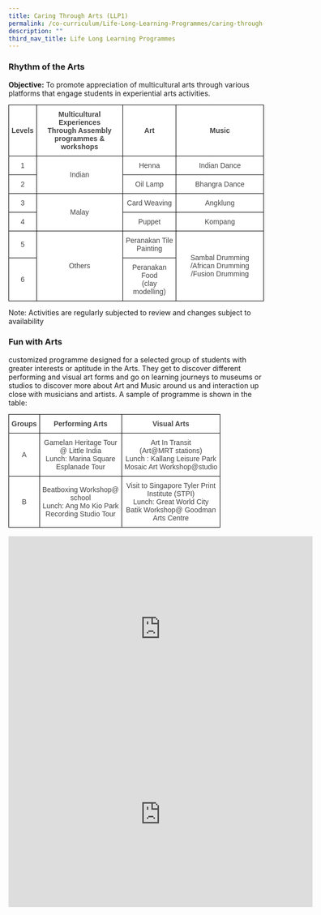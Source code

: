 ```yaml
---
title: Caring Through Arts (LLP1)
permalink: /co-curriculum/Life-Long-Learning-Programmes/caring-through-arts-llp1/
description: ""
third_nav_title: Life Long Learning Programmes
---
```

### Rhythm of the Arts

**Objective:**&nbsp;To&nbsp;promote appreciation of multicultural arts through various platforms that engage students in experiential arts activities.

<style type="text/css">
.tg  {border-collapse:collapse;border-spacing:0;margin:0px auto;}
.tg td{border-color:black;border-style:solid;border-width:1px;font-family:Arial, sans-serif;font-size:14px;
  overflow:hidden;padding:10px 5px;word-break:normal;}
.tg th{border-color:black;border-style:solid;border-width:1px;font-family:Arial, sans-serif;font-size:14px;
  font-weight:normal;overflow:hidden;padding:10px 5px;word-break:normal;}
.tg .tg-d8lx{background-color:#FFF;color:#444;font-weight:bold;text-align:center;vertical-align:middle}
.tg .tg-vfvg{background-color:#FFF;color:#444;text-align:center;vertical-align:middle}
</style>
<table class="tg">
<tbody>
  <tr>
    <td class="tg-d8lx">Levels</td>
    <td class="tg-d8lx">Multicultural Experiences<br>Through Assembly programmes &amp; workshops</td>
    <td class="tg-d8lx">Art</td>
    <td class="tg-d8lx">Music</td>
  </tr>
  <tr>
    <td class="tg-vfvg">1</td>
    <td class="tg-vfvg" rowspan="2">Indian</td>
    <td class="tg-vfvg">Henna</td>
    <td class="tg-vfvg">Indian Dance</td>
  </tr>
  <tr>
    <td class="tg-vfvg">2</td>
    <td class="tg-vfvg">Oil Lamp</td>
    <td class="tg-vfvg">Bhangra Dance</td>
  </tr>
  <tr>
    <td class="tg-vfvg">3</td>
    <td class="tg-vfvg" rowspan="2">Malay</td>
    <td class="tg-vfvg">Card Weaving</td>
    <td class="tg-vfvg">Angklung</td>
  </tr>
  <tr>
    <td class="tg-vfvg">4</td>
    <td class="tg-vfvg">Puppet</td>
    <td class="tg-vfvg">Kompang</td>
  </tr>
  <tr>
    <td class="tg-vfvg">5</td>
    <td class="tg-vfvg" rowspan="2">Others</td>
    <td class="tg-vfvg">Peranakan Tile Painting</td>
    <td class="tg-vfvg" rowspan="2">Sambal Drumming /African Drumming /Fusion Drumming</td>
  </tr>
  <tr>
    <td class="tg-vfvg">6</td>
    <td class="tg-vfvg">Peranakan Food<br>(clay modelling)</td>
  </tr>
</tbody>
</table>

Note: Activities are regularly subjected to review and changes subject to availability

### Fun with Arts
customized programme designed for a selected group of students with greater interests or aptitude in the Arts. They get to discover different performing and visual art forms and go on learning journeys to museums or studios to discover more about Art and Music around us and interaction up close with musicians and artists. A sample of programme is shown in the table:


<style type="text/css">
.tg  {border-collapse:collapse;border-spacing:0;margin:0px auto;}
.tg td{border-color:black;border-style:solid;border-width:1px;font-family:Arial, sans-serif;font-size:14px;
  overflow:hidden;padding:10px 5px;word-break:normal;}
.tg th{border-color:black;border-style:solid;border-width:1px;font-family:Arial, sans-serif;font-size:14px;
  font-weight:normal;overflow:hidden;padding:10px 5px;word-break:normal;}
.tg .tg-d8lx{background-color:#FFF;color:#444;font-weight:bold;text-align:center;vertical-align:middle}
.tg .tg-vfvg{background-color:#FFF;color:#444;text-align:center;vertical-align:middle}
</style>
<table class="tg">
<tbody>
  <tr>
    <td class="tg-d8lx">Groups</td>
    <td class="tg-d8lx">Performing Arts</td>
    <td class="tg-d8lx">Visual Arts</td>
  </tr>
  <tr>
    <td class="tg-vfvg">A<br></td>
    <td class="tg-vfvg">Gamelan Heritage Tour<br>@ Little India<br>Lunch: Marina Square<br>Esplanade Tour</td>
    <td class="tg-vfvg">Art In Transit<br>(Art@MRT stations)<br>Lunch : Kallang Leisure Park<br>Mosaic Art Workshop@studio</td>
  </tr>
  <tr>
    <td class="tg-vfvg">B</td>
    <td class="tg-vfvg">Beatboxing Workshop@<br>school<br>Lunch: Ang Mo Kio Park<br>Recording Studio Tour</td>
    <td class="tg-vfvg">Visit to Singapore Tyler Print<br>Institute (STPI)<br>Lunch: Great World City<br>Batik Workshop@ Goodman<br>Arts Centre</td>
  </tr>
</tbody>
</table>

<br>

<center><iframe src="https://docs.google.com/presentation/d/e/2PACX-1vRAEaae3hp8xJu0fqSd3shiQ2g7ca2lnFB1dsqMcayDRH9JUB4rf-HvdvtNwTE8e8tFmfc6r2sXkyRt/embed?start=false&amp;loop=true&amp;delayms=3000" frameborder="0" width="600" height="366" allowfullscreen="true"></iframe></center>

<center><iframe allowfullscreen="true" height="366" width="600" frameborder="0" src="https://docs.google.com/presentation/d/e/2PACX-1vRa3vQTfwH7-TsOccXi06eCg_5yGzEBnkyipLGNPpUUxrxmY3KnHwK_LuRbRQoj5QJjf6NWe3phnV-9/embed?start=false&amp;loop=true&amp;delayms=3000"></iframe></center>